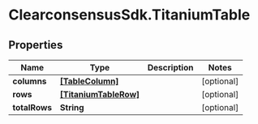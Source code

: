 # ClearconsensusSdk.TitaniumTable

## Properties

Name | Type | Description | Notes
------------ | ------------- | ------------- | -------------
**columns** | [**[TableColumn]**](TableColumn.md) |  | [optional] 
**rows** | [**[TitaniumTableRow]**](TitaniumTableRow.md) |  | [optional] 
**totalRows** | **String** |  | [optional] 


